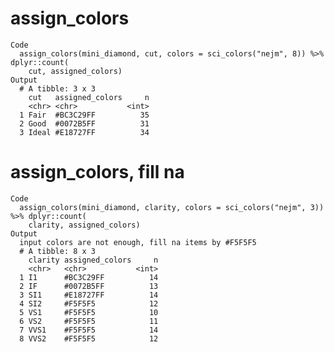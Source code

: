 # assign_colors

    Code
      assign_colors(mini_diamond, cut, colors = sci_colors("nejm", 8)) %>% dplyr::count(
        cut, assigned_colors)
    Output
      # A tibble: 3 x 3
        cut   assigned_colors     n
        <chr> <chr>           <int>
      1 Fair  #BC3C29FF          35
      2 Good  #0072B5FF          31
      3 Ideal #E18727FF          34

# assign_colors, fill na

    Code
      assign_colors(mini_diamond, clarity, colors = sci_colors("nejm", 3)) %>% dplyr::count(
        clarity, assigned_colors)
    Output
      input colors are not enough, fill na items by #F5F5F5
      # A tibble: 8 x 3
        clarity assigned_colors     n
        <chr>   <chr>           <int>
      1 I1      #BC3C29FF          14
      2 IF      #0072B5FF          13
      3 SI1     #E18727FF          14
      4 SI2     #F5F5F5            12
      5 VS1     #F5F5F5            10
      6 VS2     #F5F5F5            11
      7 VVS1    #F5F5F5            14
      8 VVS2    #F5F5F5            12

